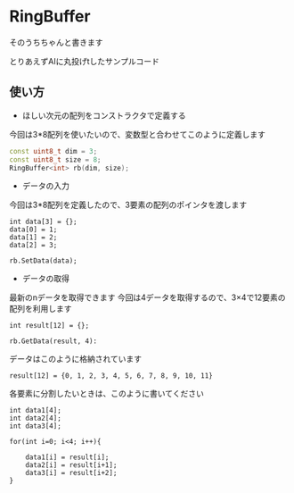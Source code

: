 # RingBuffer

そのうちちゃんと書きます

とりあえずAIに丸投げtしたサンプルコード

## 使い方

- ほしい次元の配列をコンストラクタで定義する

今回は3*8配列を使いたいので、変数型と合わせてこのように定義します
```cpp
const uint8_t dim = 3;
const uint8_t size = 8;
RingBuffer<int> rb(dim, size);
```

- データの入力

今回は3*8配列を定義したので、3要素の配列のポインタを渡します
```
int data[3] = {};
data[0] = 1;
data[1] = 2;
data[2] = 3;

rb.SetData(data);
```

- データの取得

最新のnデータを取得できます
今回は4データを取得するので、3×4で12要素の配列を利用します

```
int result[12] = {};

rb.GetData(result, 4):
```

データはこのように格納されています
```
result[12] = {0, 1, 2, 3, 4, 5, 6, 7, 8, 9, 10, 11}
```

各要素に分割したいときは、このように書いてください
```
int data1[4];
int data2[4];
int data3[4];

for(int i=0; i<4; i++){
    
    data1[i] = result[i];
    data2[i] = result[i+1];
    data3[i] = result[i+2];
}
```
